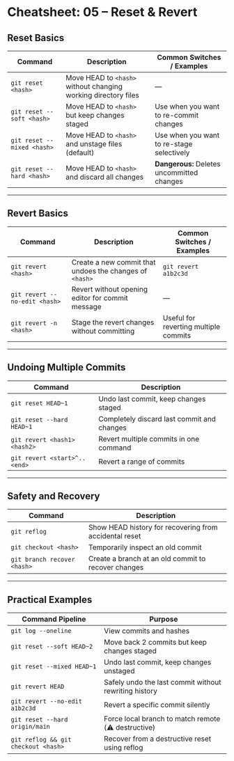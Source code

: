 # Cheatsheet: 05 – Reset & Revert

## Reset Basics

| Command                    | Description                                                    | Common Switches / Examples                 |
| -------------------------- | -------------------------------------------------------------- | ------------------------------------------ |
| `git reset <hash>`         | Move HEAD to `<hash>` without changing working directory files | —                                          |
| `git reset --soft <hash>`  | Move HEAD to `<hash>` but keep changes staged                  | Use when you want to re-commit changes     |
| `git reset --mixed <hash>` | Move HEAD to `<hash>` and unstage files (default)              | Use when you want to re-stage selectively  |
| `git reset --hard <hash>`  | Move HEAD to `<hash>` and discard all changes                  | **Dangerous:** Deletes uncommitted changes |

---

## Revert Basics

| Command                       | Description                                             | Common Switches / Examples            |
| ----------------------------- | ------------------------------------------------------- | ------------------------------------- |
| `git revert <hash>`           | Create a new commit that undoes the changes of `<hash>` | `git revert a1b2c3d`                  |
| `git revert --no-edit <hash>` | Revert without opening editor for commit message        | —                                     |
| `git revert -n <hash>`        | Stage the revert changes without committing             | Useful for reverting multiple commits |

---

## Undoing Multiple Commits

| Command                      | Description                                |
| ---------------------------- | ------------------------------------------ |
| `git reset HEAD~1`           | Undo last commit, keep changes staged      |
| `git reset --hard HEAD~1`    | Completely discard last commit and changes |
| `git revert <hash1> <hash2>` | Revert multiple commits in one command     |
| `git revert <start>^..<end>` | Revert a range of commits                  |

---

## Safety and Recovery

| Command                     | Description                                            |
| --------------------------- | ------------------------------------------------------ |
| `git reflog`                | Show HEAD history for recovering from accidental reset |
| `git checkout <hash>`       | Temporarily inspect an old commit                      |
| `git branch recover <hash>` | Create a branch at an old commit to recover changes    |

---

## Practical Examples

| Command Pipeline                    | Purpose                                               |
| ----------------------------------- | ----------------------------------------------------- |
| `git log --oneline`                 | View commits and hashes                               |
| `git reset --soft HEAD~2`           | Move back 2 commits but keep changes staged           |
| `git reset --mixed HEAD~1`          | Undo last commit, keep changes unstaged               |
| `git revert HEAD`                   | Safely undo the last commit without rewriting history |
| `git revert --no-edit a1b2c3d`      | Revert a specific commit silently                     |
| `git reset --hard origin/main`      | Force local branch to match remote (⚠️ destructive)   |
| `git reflog && git checkout <hash>` | Recover from a destructive reset using reflog         |
